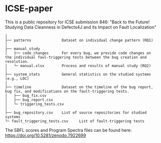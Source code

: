 # ICSE-paper

This is a public repository for ICSE submission 846: "Back to the Future! Studying Data Cleanness in Defects4J and its Impact on Fault Localization"

```
│
├── patterns              Dataset on individual change pattern (RQ1)
│  
├── manual_study
│   ├── code_changes      For every bug, we provide code changes on the individual faul-triggering tests between the bug creation and resolution.
│   └─ manual.xlsx        Process and results of manual study (RQ2)
│  
├── system_stats          General statistics on the studied systems (e.g., LOC)
│  
├── timeline              Dataset on the timeline of the bug report, bug fix, and modifications on the fault-triggering tests.
│   ├── bug_fix.csv			  
│   ├── bug_report.csv			
│   └─ triggering_tests.csv 
│ 
├── bug_repository.csv    List of source repositories for studied systems
└─ fault_triggering_tests.csv     List of fault-triggering tests
```
The SBFL scores and Program Spectra files can be found here: https://doi.org/10.5281/zenodo.7922699
